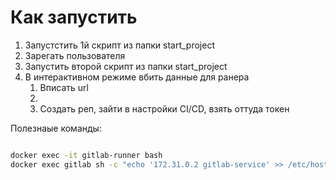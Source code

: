# Как запустить

1. Запустстить 1й скрипт из папки start_project
2. Зарегать пользователя
3. Запустить второй скрипт из папки start_project
4. В интерактивном режиме вбить данные для ранера
   1. Вписать url
   2. 
   2. Создать реп, зайти в настройки CI/CD, взять оттуда токен

Полезнаые команды:
```bash

docker exec -it gitlab-runner bash
docker exec gitlab sh -c "echo '172.31.0.2 gitlab-service' >> /etc/hosts"
```